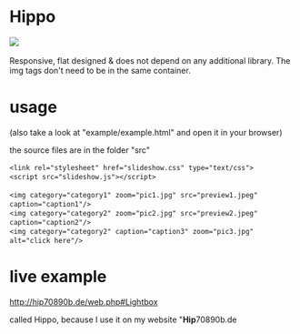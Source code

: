 # Hippo

<img src="http://vanilla-js.com/assets/button.png">

Responsive, flat designed &amp; does not depend on any additional library. The img tags don't need to be in the same container.

# usage

(also take a look at "example/example.html" and open it in your browser)

the source files are in the folder "src"

    <link rel="stylesheet" href="slideshow.css" type="text/css">
    <script src="slideshow.js"></script>  

    <img category="category1" zoom="pic1.jpg" src="preview1.jpeg" caption="caption1"/>
    <img category="category2" zoom="pic2.jpg" src="preview2.jpeg" caption="caption2"/>
    <img category="category2" caption="caption3" zoom="pic3.jpg" alt="click here"/>

# live example

http://hip70890b.de/web.php#Lightbox

called Hippo, because I use it on my website "**Hip**70890b.de